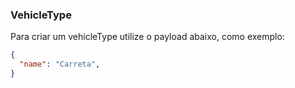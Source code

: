 ### VehicleType
Para criar um vehicleType  utilize o payload abaixo, como exemplo:

```json
{
  "name": "Carreta",
}
```
